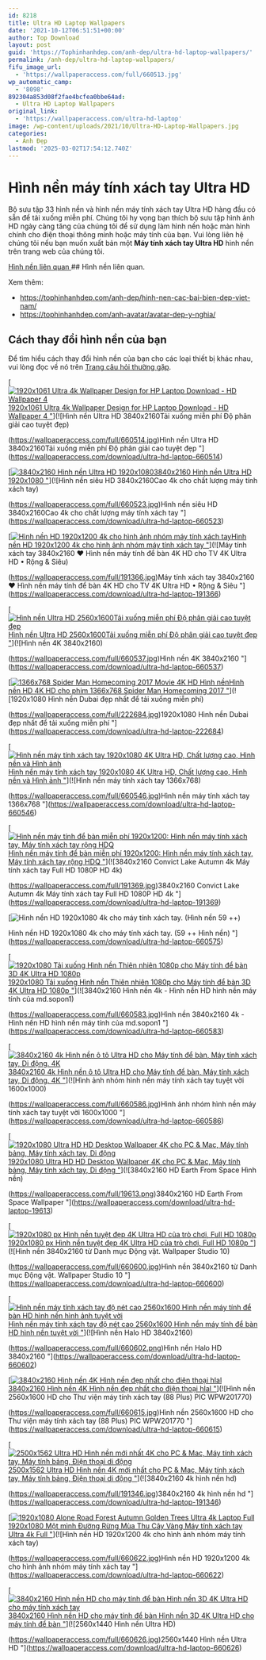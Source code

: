 ```yaml
---
id: 8218
title: Ultra HD Laptop Wallpapers
date: '2021-10-12T06:51:51+00:00'
author: Top Download
layout: post
guid: 'https://Tophinhanhdep.com/anh-dep/ultra-hd-laptop-wallpapers/'
permalink: /anh-dep/ultra-hd-laptop-wallpapers/
fifu_image_url:
  - 'https://wallpaperaccess.com/full/660513.jpg'
wp_automatic_camp:
  - '8098'
892304a853d08f2fae4bcfea0bbe64ad:
  - Ultra HD Laptop Wallpapers
original_link:
  - 'https://wallpaperaccess.com/ultra-hd-laptop'
image: /wp-content/uploads/2021/10/Ultra-HD-Laptop-Wallpapers.jpg
categories:
  - Ảnh Đẹp
lastmod: '2025-03-02T17:54:12.740Z'
---
```

# Hình nền máy tính xách tay Ultra HD

Bộ sưu tập 33 hình nền và hình nền máy tính xách tay Ultra HD hàng đầu có sẵn để tải xuống miễn phí. Chúng tôi hy vọng bạn thích bộ sưu tập hình ảnh HD ngày càng tăng của chúng tôi để sử dụng làm hình nền hoặc màn hình chính cho điện thoại thông minh hoặc máy tính của bạn. Vui lòng liên hệ chúng tôi nếu bạn muốn xuất bản một **Máy tính xách tay Ultra HD** hình nền trên trang web của chúng tôi.

[Hình nền liên quan ](#related) ## Hình nền liên quan.

   
 Xem thêm:

   
- <https://tophinhanhdep.com/anh-dep/hinh-nen-cac-bai-bien-dep-viet-nam/>
- <https://tophinhanhdep.com/anh-avatar/avatar-dep-y-nghia/>

## Cách thay đổi hình nền của bạn

Để tìm hiểu cách thay đổi hình nền của bạn cho các loại thiết bị khác nhau, vui lòng đọc về nó trên [Trang câu hỏi thường gặp](https://tophinhanhdep.com/faq/).

  
[[![1920x1061 Ultra 4k Wallpaper Design for HP Laptop Download - HD Wallpaper 4](https://wallpaperaccess.com/full/660513.jpg)1920x1061 Ultra 4k Wallpaper Design for HP Laptop Download - HD Wallpaper 4 "](https://wallpaperaccess.com/download/ultra-hd-laptop-660513)](![Hình nền Ultra HD 3840x2160Tải xuống miễn phí Độ phân giải cao tuyệt đẹp)

(https://wallpaperaccess.com/full/660514.jpg)Hình nền Ultra HD 3840x2160Tải xuống miễn phí Độ phân giải cao tuyệt đẹp "](https://wallpaperaccess.com/download/ultra-hd-laptop-660514)

[[![3840x2160 Hình nền Ultra HD 1920x1080](https://wallpaperaccess.com/full/491342.jpg)3840x2160 Hình nền Ultra HD 1920x1080 "](https://wallpaperaccess.com/download/ultra-hd-laptop-491342)](![Hình nền siêu HD 3840x2160Cao 4k cho chất lượng máy tính xách tay)

(https://wallpaperaccess.com/full/660523.jpg)Hình nền siêu HD 3840x2160Cao 4k cho chất lượng máy tính xách tay "](https://wallpaperaccess.com/download/ultra-hd-laptop-660523)

[[![Hình nền HD 1920x1200 4k cho hình ảnh nhóm máy tính xách tay](https://wallpaperaccess.com/full/660525.jpg)Hình nền HD 1920x1200 4k cho hình ảnh nhóm máy tính xách tay "](https://wallpaperaccess.com/download/ultra-hd-laptop-660525)](![Máy tính xách tay 3840x2160 ❤ Hình nền máy tính để bàn 4K HD cho TV 4K Ultra HD • Rộng & Siêu)

(https://wallpaperaccess.com/full/191366.jpg)Máy tính xách tay 3840x2160 ❤ Hình nền máy tính để bàn 4K HD cho TV 4K Ultra HD • Rộng &amp; Siêu "](https://wallpaperaccess.com/download/ultra-hd-laptop-191366)

[[![Hình nền Ultra HD 2560x1600Tải xuống miễn phí Độ phân giải cao tuyệt đẹp](https://wallpaperaccess.com/full/660532.jpg)Hình nền Ultra HD 2560x1600Tải xuống miễn phí Độ phân giải cao tuyệt đẹp "](https://wallpaperaccess.com/download/ultra-hd-laptop-660532)](![Hình nền 4K 3840x2160)

(https://wallpaperaccess.com/full/660537.jpg)Hình nền 4K 3840x2160 "](https://wallpaperaccess.com/download/ultra-hd-laptop-660537)

[[![1366x768 Spider Man Homecoming 2017 Movie 4K HD Hình nền](https://wallpaperaccess.com/full/660543.jpg)Hình nền HD 4K HD cho phim 1366x768 Spider Man Homecoming 2017 "](https://wallpaperaccess.com/download/ultra-hd-laptop-660543)](![1920x1080 Hình nền Dubai đẹp nhất để tải xuống miễn phí)

(https://wallpaperaccess.com/full/222684.jpg)1920x1080 Hình nền Dubai đẹp nhất để tải xuống miễn phí "](https://wallpaperaccess.com/download/ultra-hd-laptop-222684)

[[![Hình nền máy tính xách tay 1920x1080 4K Ultra HD, Chất lượng cao, Hình nền và Hình ảnh](https://wallpaperaccess.com/full/191361.jpg)Hình nền máy tính xách tay 1920x1080 4K Ultra HD, Chất lượng cao, Hình nền và Hình ảnh "](https://wallpaperaccess.com/download/ultra-hd-laptop-191361)](![Hình nền máy tính xách tay 1366x768)

(https://wallpaperaccess.com/full/660546.jpg)Hình nền máy tính xách tay 1366x768 "](https://wallpaperaccess.com/download/ultra-hd-laptop-660546)

[[![Hình nền máy tính để bàn miễn phí 1920x1200: Hình nền máy tính xách tay, Máy tính xách tay rộng HDQ](https://wallpaperaccess.com/full/660551.jpg)Hình nền máy tính để bàn miễn phí 1920x1200: Hình nền máy tính xách tay, Máy tính xách tay rộng HDQ "](https://wallpaperaccess.com/download/ultra-hd-laptop-660551)](![3840x2160 Convict Lake Autumn 4k Máy tính xách tay Full HD 1080P HD 4k)

(https://wallpaperaccess.com/full/191369.jpg)3840x2160 Convict Lake Autumn 4k Máy tính xách tay Full HD 1080P HD 4k "](https://wallpaperaccess.com/download/ultra-hd-laptop-191369)

[![Hình nền HD 1920x1080 4k cho máy tính xách tay.  (Hình nền 59 ++)](https://wallpaperaccess.com/full/660575.jpg)

Hình nền HD 1920x1080 4k cho máy tính xách tay. (59 ++ Hình nền) "](https://wallpaperaccess.com/download/ultra-hd-laptop-660575)

[[![1920x1080 Tải xuống Hình nền Thiên nhiên 1080p cho Máy tính để bàn 3D 4K Ultra HD 1080p](https://wallpaperaccess.com/full/660577.jpg)1920x1080 Tải xuống Hình nền Thiên nhiên 1080p cho Máy tính để bàn 3D 4K Ultra HD 1080p "](https://wallpaperaccess.com/download/ultra-hd-laptop-660577)](![3840x2160 Hình nền 4k - Hình nền HD hình nền máy tính của md.sopon1)

(https://wallpaperaccess.com/full/660583.jpg)Hình nền 3840x2160 4k - Hình nền HD hình nền máy tính của md.sopon1 "](https://wallpaperaccess.com/download/ultra-hd-laptop-660583)

[[![3840x2160 4k Hình nền ô tô Ultra HD cho Máy tính để bàn, Máy tính xách tay, Di động.  4K](https://wallpaperaccess.com/full/660584.jpg)3840x2160 4k Hình nền ô tô Ultra HD cho Máy tính để bàn, Máy tính xách tay, Di động. 4K "](https://wallpaperaccess.com/download/ultra-hd-laptop-660584)](![Hình ảnh nhóm hình nền máy tính xách tay tuyệt vời 1600x1000)

(https://wallpaperaccess.com/full/660586.jpg)Hình ảnh nhóm hình nền máy tính xách tay tuyệt vời 1600x1000 "](https://wallpaperaccess.com/download/ultra-hd-laptop-660586)

[[![1920x1080 Ultra HD HD Desktop Wallpaper 4K cho PC & Mac, Máy tính bảng, Máy tính xách tay, Di động](https://wallpaperaccess.com/full/660590.jpg)1920x1080 Ultra HD HD Desktop Wallpaper 4K cho PC &amp; Mac, Máy tính bảng, Máy tính xách tay, Di động "](https://wallpaperaccess.com/download/ultra-hd-laptop-660590)](![3840x2160 HD Earth From Space Hình nền)

(https://wallpaperaccess.com/full/19613.png)3840x2160 HD Earth From Space Wallpaper "](https://wallpaperaccess.com/download/ultra-hd-laptop-19613)

[[![1920x1080 px Hình nền tuyệt đẹp 4K Ultra HD của trò chơi, Full HD 1080p](https://wallpaperaccess.com/full/9163.jpg)1920x1080 px Hình nền tuyệt đẹp 4K Ultra HD của trò chơi, Full HD 1080p "](https://wallpaperaccess.com/download/ultra-hd-laptop-9163)](![Hình nền 3840x2160 từ Danh mục Động vật.  Wallpaper Studio 10)

(https://wallpaperaccess.com/full/660600.jpg)Hình nền 3840x2160 từ Danh mục Động vật. Wallpaper Studio 10 "](https://wallpaperaccess.com/download/ultra-hd-laptop-660600)

[[![Hình nền máy tính xách tay độ nét cao 2560x1600 Hình nền máy tính để bàn HD hình nền hình ảnh tuyệt vời](https://wallpaperaccess.com/full/660601.jpg)Hình nền máy tính xách tay độ nét cao 2560x1600 Hình nền máy tính để bàn HD hình nền tuyệt vời "](https://wallpaperaccess.com/download/ultra-hd-laptop-660601)](![Hình nền Halo HD 3840x2160)

(https://wallpaperaccess.com/full/660602.png)Hình nền Halo HD 3840x2160 "](https://wallpaperaccess.com/download/ultra-hd-laptop-660602)

[[![3840x2160 Hình nền 4K Hình nền đẹp nhất cho điện thoại hIal](https://wallpaperaccess.com/full/165066.jpg)3840x2160 Hình nền 4K Hình nền đẹp nhất cho điện thoại hIal "](https://wallpaperaccess.com/download/ultra-hd-laptop-165066)](![Hình nền 2560x1600 HD cho Thư viện máy tính xách tay (88 Plus) PIC WPW201770)

(https://wallpaperaccess.com/full/660615.jpg)Hình nền 2560x1600 HD cho Thư viện máy tính xách tay (88 Plus) PIC WPW201770 "](https://wallpaperaccess.com/download/ultra-hd-laptop-660615)

[[![2500x1562 Ultra HD Hình nền mới nhất 4K cho PC & Mac, Máy tính xách tay, Máy tính bảng, Điện thoại di động](https://wallpaperaccess.com/full/660616.jpg)2500x1562 Ultra HD Hình nền 4K mới nhất cho PC &amp; Mac, Máy tính xách tay, Máy tính bảng, Điện thoại di động "](https://wallpaperaccess.com/download/ultra-hd-laptop-660616)](![3840x2160 4k hình nền hd)

(https://wallpaperaccess.com/full/191346.jpg)3840x2160 4k hình nền hd "](https://wallpaperaccess.com/download/ultra-hd-laptop-191346)

[[![1920x1080 Alone Road Forest Autumn Golden Trees Ultra 4k Laptop Full](https://wallpaperaccess.com/full/660621.jpg)1920x1080 Một mình Đường Rừng Mùa Thu Cây Vàng Máy tính xách tay Ultra 4k Full "](https://wallpaperaccess.com/download/ultra-hd-laptop-660621)](![Hình nền HD 1920x1200 4k cho hình ảnh nhóm máy tính xách tay)

(https://wallpaperaccess.com/full/660622.jpg)Hình nền HD 1920x1200 4k cho hình ảnh nhóm máy tính xách tay "](https://wallpaperaccess.com/download/ultra-hd-laptop-660622)

[[![3840x2160 Hình nền HD cho máy tính để bàn Hình nền 3D 4K Ultra HD cho máy tính xách tay](https://wallpaperaccess.com/full/660624.jpg)3840x2160 Hình nền HD cho máy tính để bàn Hình nền 3D 4K Ultra HD cho máy tính để bàn "](https://wallpaperaccess.com/download/ultra-hd-laptop-660624)](![2560x1440 Hình nền Ultra HD)

(https://wallpaperaccess.com/full/660626.jpg)2560x1440 Hình nền Ultra HD "](https://wallpaperaccess.com/download/ultra-hd-laptop-660626)
